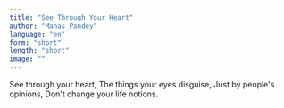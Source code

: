 ```yaml
---
title: "See Through Your Heart"
author: "Manas Pandey"
language: "en"
form: "short"
length: "short"
image: ""
---
```

See through your heart,
The things your eyes disguise,
Just by people's opinions,
Don't change your life notions.